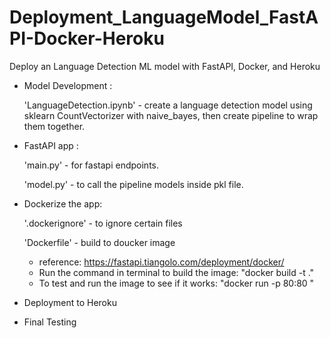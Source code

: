 # Deployment_LanguageModel_FastAPI-Docker-Heroku
Deploy an Language Detection ML model with FastAPI, Docker, and Heroku

* Model Development :
  
  'LanguageDetection.ipynb' - create a language detection model using sklearn CountVectorizer with naive_bayes, then create pipeline to wrap them together.
* FastAPI app :
  
  'main.py' - for fastapi endpoints.
  
  'model.py' - to call the pipeline models inside pkl file.
* Dockerize the app: 

  '.dockerignore' - to ignore certain files

  'Dockerfile' - build to doucker image
    * reference: https://fastapi.tiangolo.com/deployment/docker/
    * Run the command in terminal to build the image:
        "docker build -t <name> ."
    * To test and run the image to see if it works:
        "docker run -p 80:80 <name>"
* Deployment to Heroku
* Final Testing
